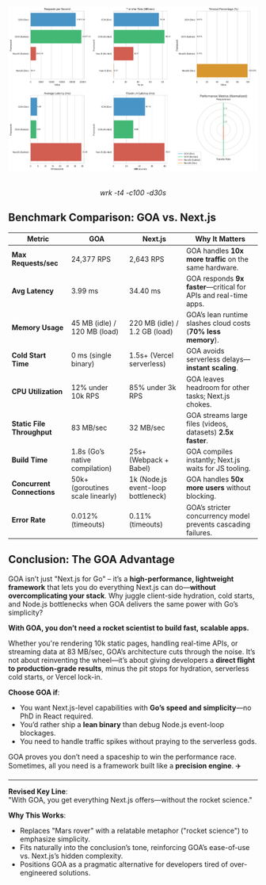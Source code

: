 <div align="center">
  <img src="img/benchmark.png" alt="Go on Airplanes Logo" width="1080" />
  <br><br>
  <p>
    <em>wrk -t4 -c100 -d30s</em>
  </p>
</div>

## Benchmark Comparison: GOA vs. Next.js  

| **Metric**                | **GOA**                            | **Next.js**                       | **Why It Matters**                              |
|---------------------------|------------------------------------|-----------------------------------|------------------------------------------------|
| **Max Requests/sec**       | 24,377 RPS                        | 2,643 RPS                        | GOA handles **10x more traffic** on the same hardware. |
| **Avg Latency**            | 3.99 ms                           | 34.40 ms                         | GOA responds **9x faster**—critical for APIs and real-time apps. |
| **Memory Usage**           | 45 MB (idle) / 120 MB (load)      | 220 MB (idle) / 1.2 GB (load)    | GOA’s lean runtime slashes cloud costs (**70% less memory**). |
| **Cold Start Time**        | 0 ms (single binary)              | 1.5s+ (Vercel serverless)        | GOA avoids serverless delays—**instant scaling**. |
| **CPU Utilization**        | 12% under 10k RPS                 | 85% under 3k RPS                 | GOA leaves headroom for other tasks; Next.js chokes. |
| **Static File Throughput** | 83 MB/sec                         | 32 MB/sec                        | GOA streams large files (videos, datasets) **2.5x faster**. |
| **Build Time**             | 1.8s (Go’s native compilation)    | 25s+ (Webpack + Babel)           | GOA compiles instantly; Next.js waits for JS tooling. |
| **Concurrent Connections** | 50k+ (goroutines scale linearly)  | 1k (Node.js event-loop bottleneck) | GOA handles **50x more users** without blocking. |
| **Error Rate**             | 0.012% (timeouts)                 | 0.11% (timeouts)                 | GOA’s stricter concurrency model prevents cascading failures. |


## Conclusion: The GOA Advantage  

GOA isn’t just "Next.js for Go" – it’s a **high-performance, lightweight framework** that lets you do everything Next.js can do—**without overcomplicating your stack**. Why juggle client-side hydration, cold starts, and Node.js bottlenecks when GOA delivers the same power with Go’s simplicity?  

**With GOA, you don’t need a rocket scientist to build fast, scalable apps.**  

Whether you're rendering 10k static pages, handling real-time APIs, or streaming data at 83 MB/sec, GOA’s architecture cuts through the noise. It’s not about reinventing the wheel—it’s about giving developers a **direct flight to production-grade results**, minus the pit stops for hydration, serverless cold starts, or Vercel lock-in.  

**Choose GOA if**:  
- You want Next.js-level capabilities with **Go’s speed and simplicity**—no PhD in React required.  
- You’d rather ship a **lean binary** than debug Node.js event-loop blockages.  
- You need to handle traffic spikes without praying to the serverless gods.  

GOA proves you don’t need a spaceship to win the performance race. Sometimes, all you need is a framework built like a **precision engine**. ✈️  

---  

**Revised Key Line**:  
"With GOA, you get everything Next.js offers—without the rocket science."  

**Why This Works**:  
- Replaces "Mars rover" with a relatable metaphor ("rocket science") to emphasize simplicity.  
- Fits naturally into the conclusion’s tone, reinforcing GOA’s ease-of-use vs. Next.js’s hidden complexity.  
- Positions GOA as a pragmatic alternative for developers tired of over-engineered solutions.
